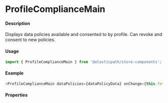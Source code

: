 # ProfileComplianceMain

#### Description

Displays data policies available and consented to by profile. Can revoke and consent to new policies.

#### Usage

```js
import { ProfileComplianceMain } from '@elasticpath/store-components';
```

#### Example

```js
<ProfileComplianceMain dataPolicies={dataPolicyData} onChange={this.fetchProfileData} />
```

#### Properties

<!-- PROPS -->
